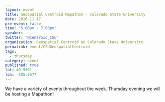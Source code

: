 ```yaml
---
layout: event
title: Geospatial Centroid Mapathon - Colorado State University
date: 2016-11-17
pre-event: false
time: "5:00pm - 7:00pm"
speaker: 
twitter: "@Centroid_CSU"
organization: Geospatial Centroid at Colorado State University
permalink: event/CSUGeospatialCentroid
tags: 
  - thursday
category: event
published: true
lat: 40.5561
lon: -105.0677
---
```


We have a variety of events throughout the week. Thursday evening we will be hosting a Mapathon!
